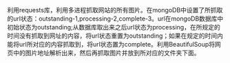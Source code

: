 利用requests库，利用多进程抓取网站的所有图片。在mongoDB中设置了所抓取的url状态：outstanding-1,processing-2,complete-3。url在mongoDB数据库中初始状态为outstanding;从数据库取出来之后url状态为processing，在所规定的时间没有抓取到网址的内容，将url状态重置为outstanding；如果在规定的时间内能将url所对应的内容抓取到，将url状态置为complete。利用BeautifulSoup将网页中的图片地址解析出来，然后再抓取图片并放到所对应的文件夹下面。






